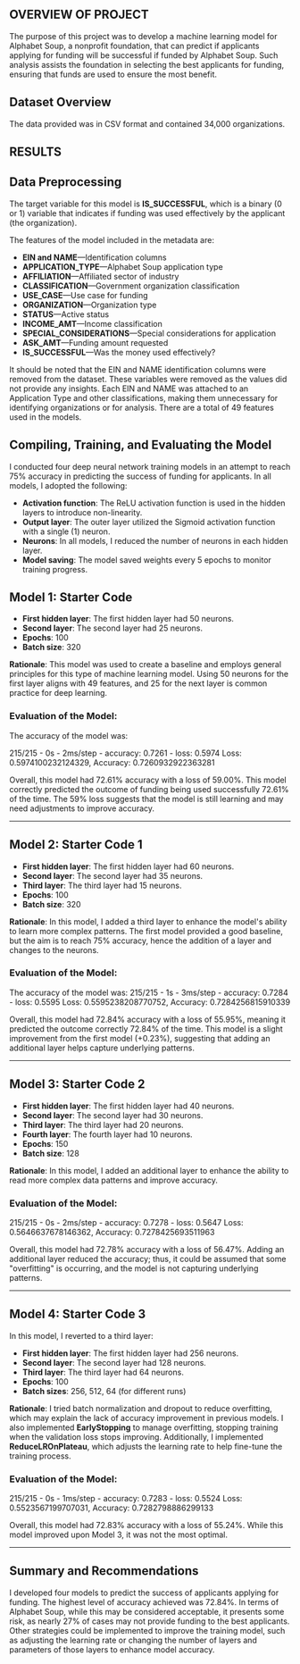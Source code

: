 ## OVERVIEW OF PROJECT

The purpose of this project was to develop a machine learning model for Alphabet Soup, a nonprofit foundation, that can predict if applicants applying for funding will be successful if funded by Alphabet Soup. Such analysis assists the foundation in selecting the best applicants for funding, ensuring that funds are used to ensure the most benefit.

## Dataset Overview

The data provided was in CSV format and contained 34,000 organizations.

## RESULTS

## Data Preprocessing

The target variable for this model is **IS_SUCCESSFUL**, which is a binary (0 or 1) variable that indicates if funding was used effectively by the applicant (the organization).

The features of the model included in the metadata are:

- **EIN and NAME**—Identification columns
- **APPLICATION_TYPE**—Alphabet Soup application type
- **AFFILIATION**—Affiliated sector of industry
- **CLASSIFICATION**—Government organization classification
- **USE_CASE**—Use case for funding
- **ORGANIZATION**—Organization type
- **STATUS**—Active status
- **INCOME_AMT**—Income classification
- **SPECIAL_CONSIDERATIONS**—Special considerations for application
- **ASK_AMT**—Funding amount requested
- **IS_SUCCESSFUL**—Was the money used effectively?

It should be noted that the EIN and NAME identification columns were removed from the dataset. These variables were removed as the values did not provide any insights. Each EIN and NAME was attached to an Application Type and other classifications, making them unnecessary for identifying organizations or for analysis. There are a total of 49 features used in the models.

## Compiling, Training, and Evaluating the Model

I conducted four deep neural network training models in an attempt to reach 75% accuracy in predicting the success of funding for applicants. In all models, I adopted the following:

- **Activation function**: The ReLU activation function is used in the hidden layers to introduce non-linearity.
- **Output layer**: The outer layer utilized the Sigmoid activation function with a single (1) neuron.
- **Neurons**: In all models, I reduced the number of neurons in each hidden layer.
- **Model saving**: The model saved weights every 5 epochs to monitor training progress.

## Model 1: Starter Code

- **First hidden layer**: The first hidden layer had 50 neurons.
- **Second layer**: The second layer had 25 neurons.
- **Epochs**: 100
- **Batch size**: 320

**Rationale**: This model was used to create a baseline and employs general principles for this type of machine learning model. Using 50 neurons for the first layer aligns with 49 features, and 25 for the next layer is common practice for deep learning.

### Evaluation of the Model:

The accuracy of the model was:

215/215 - 0s - 2ms/step - accuracy: 0.7261 - loss: 0.5974
Loss: 0.5974100232124329, Accuracy: 0.7260932922363281

Overall, this model had 72.61% accuracy with a loss of 59.00%. This model correctly predicted the outcome of funding being used successfully 72.61% of the time. The 59% loss suggests that the model is still learning and may need adjustments to improve accuracy.

---
## Model 2: Starter Code 1

- **First hidden layer**: The first hidden layer had 60 neurons.
- **Second layer**: The second layer had 35 neurons.
- **Third layer**: The third layer had 15 neurons.
- **Epochs**: 100
- **Batch size**: 320

**Rationale**: In this model, I added a third layer to enhance the model's ability to learn more complex patterns. The first model provided a good baseline, but the aim is to reach 75% accuracy, hence the addition of a layer and changes to the neurons.

### Evaluation of the Model:

The accuracy of the model was:
215/215 - 1s - 3ms/step - accuracy: 0.7284 - loss: 0.5595
Loss: 0.5595238208770752, Accuracy: 0.7284256815910339

Overall, this model had 72.84% accuracy with a loss of 55.95%, meaning it predicted the outcome correctly 72.84% of the time. This model is a slight improvement from the first model (+0.23%), suggesting that adding an additional layer helps capture underlying patterns.

---

## Model 3: Starter Code 2

- **First hidden layer**: The first hidden layer had 40 neurons.
- **Second layer**: The second layer had 30 neurons.
- **Third layer**: The third layer had 20 neurons.
- **Fourth layer**: The fourth layer had 10 neurons.
- **Epochs**: 150
- **Batch size**: 128

**Rationale**: In this model, I added an additional layer to enhance the ability to read more complex data patterns and improve accuracy.

### Evaluation of the Model:

215/215 - 0s - 2ms/step - accuracy: 0.7278 - loss: 0.5647
Loss: 0.5646637678146362, Accuracy: 0.7278425693511963

Overall, this model had 72.78% accuracy with a loss of 56.47%. Adding an additional layer reduced the accuracy; thus, it could be assumed that some "overfitting" is occurring, and the model is not capturing underlying patterns.

---

## Model 4: Starter Code 3

In this model, I reverted to a third layer:

- **First hidden layer**: The first hidden layer had 256 neurons.
- **Second layer**: The second layer had 128 neurons.
- **Third layer**: The third layer had 64 neurons.
- **Epochs**: 100
- **Batch sizes**: 256, 512, 64 (for different runs)

**Rationale**: I tried batch normalization and dropout to reduce overfitting, which may explain the lack of accuracy improvement in previous models. I also implemented **EarlyStopping** to manage overfitting, stopping training when the validation loss stops improving. Additionally, I implemented **ReduceLROnPlateau**, which adjusts the learning rate to help fine-tune the training process.

### Evaluation of the Model:

215/215 - 0s - 1ms/step - accuracy: 0.7283 - loss: 0.5524
Loss: 0.5523567199707031, Accuracy: 0.7282798886299133

Overall, this model had 72.83% accuracy with a loss of 55.24%. While this model improved upon Model 3, it was not the most optimal.

---

## Summary and Recommendations

I developed four models to predict the success of applicants applying for funding. The highest level of accuracy achieved was 72.84%. In terms of Alphabet Soup, while this may be considered acceptable, it presents some risk, as nearly 27% of cases may not provide funding to the best applicants. Other strategies could be implemented to improve the training model, such as adjusting the learning rate or changing the number of layers and parameters of those layers to enhance model accuracy.











 










